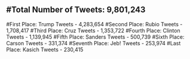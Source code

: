 #Total Number of Tweets: 9,801,243 
---
#First Place: Trump Tweets - 4,283,654
#Second Place: Rubio Tweets - 1,708,417
#Third Place: Cruz Tweets - 1,353,722
#Fourth Place: Clinton Tweets - 1,139,945
#Fifth Place: Sanders Tweets - 500,739
#Sixth Place: Carson Tweets - 331,374
#Seventh Place: Jeb! Tweets - 253,974
#Last Place: Kasich Tweets - 230,415
